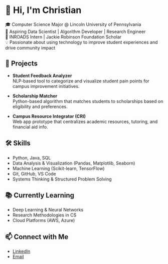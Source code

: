 # 👋 Hi, I'm Christian

🎓 Computer Science Major @ Lincoln University of Pennsylvania  
🔬 Aspiring Data Scientist | Algorithm Developer | Research Engineer  
🌟 INROADS Intern | Jackie Robinson Foundation Scholar  
💡 Passionate about using technology to improve student experiences and drive community impact

## 🚀 Projects
- **Student Feedback Analyzer**  
  NLP-based tool to categorize and visualize student pain points for campus improvement initiatives.

- **Scholarship Matcher**  
  Python-based algorithm that matches students to scholarships based on eligibility and preferences.

- **Campus Resource Integrator (CRI)**  
  Web app prototype that centralizes academic resources, tutoring, and financial aid info.

## 🛠️ Skills
- Python, Java, SQL  
- Data Analysis & Visualization (Pandas, Matplotlib, Seaborn)  
- Machine Learning (Scikit-learn, TensorFlow)  
- Git, GitHub, VS Code  
- Systems Thinking & Structured Problem Solving

## 📚 Currently Learning
- Deep Learning & Neural Networks  
- Research Methodologies in CS  
- Cloud Platforms (AWS, Azure)

## 📫 Connect with Me
- [LinkedIn](https://www.linkedin.com/in/christian-bowen-3065a729a)  
- [Email](christianbowen91@gmail.com)
